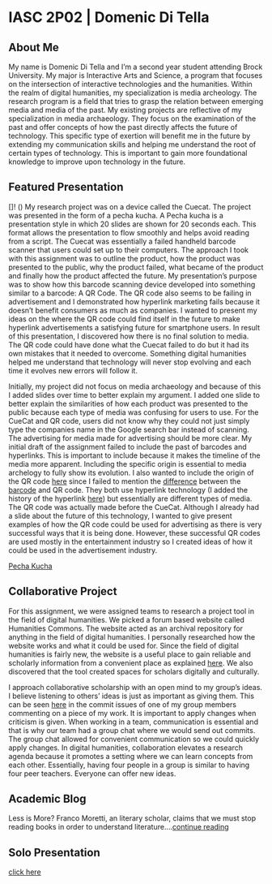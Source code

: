 # IASC 2P02 | Domenic Di Tella

## About Me
My name is Domenic Di Tella and I’m a second year student attending Brock University. My major is Interactive Arts and Science, a program that focuses on the intersection of interactive technologies and the humanities. Within the realm of digital humanities, my specialization is media archeology. The research program is a field that tries to grasp the relation between emerging media and media of the past. My existing projects are reflective of my specialization in media archaeology. They focus on the examination of the past and offer concepts of how the past directly affects the future of technology. This specific type of exertion will benefit me in the future by extending my communication skills and helping me understand the root of certain types of technology. This is important to gain more foundational knowledge to improve upon technology in the future.

## Featured Presentation
[]! ()
My research project was on a device called the Cuecat. The project was presented in the form of a pecha kucha. A Pecha kucha is a presentation style in which 20 slides are shown for 20 seconds each. This format allows the presentation to flow smoothly and helps avoid reading from a script. The Cuecat was essentially a failed handheld barcode scanner that users could set up to their computers. The approach I took with this assignment was to outline the product, how the product was presented to the public, why the product failed, what became of the product and finally how the product affected the future. My presentation’s purpose was to show how this barcode scanning device developed into something similar to a barcode: A QR Code. The QR code also seems to be failing in advertisement and I demonstrated how hyperlink marketing fails because it doesn’t benefit consumers as much as companies. I wanted to present my ideas on the where the QR code could find itself in the future to make hyperlink advertisements a satisfying future for smartphone users. In result of this presentation, I discovered how there is no final solution to media. The QR code could have done what the Cuecat failed to do but it had its own mistakes that it needed to overcome. Something digital humanities helped me understand that technology will never stop evolving and each time it evolves new errors will follow it.

Initially, my project did not focus on media archaeology and because of this I added slides over time to better explain my argument. I added one slide to better explain the similarities of how each product was presented to the public because each type of media was confusing for users to use. For the CueCat and QR code, users did not know why they could not just simply type the companies name in the Google search bar instead of scanning. The advertising for media made for advertising should be more clear. My initial draft of the assignment failed to include the past of barcodes and hyperlinks. This is important to include because it makes the timeline of the media more apparent. Including the specific origin is essential to media archelogy to fully show its evolution. I also wanted to include the origin of the  QR code [here](https://github.com/domenicditella/IASC-2P02/commit/1b4211eea778af8c326fa3b563178261b313440d) since I failed to mention the [difference](https://github.com/domenicditella/IASC-2P02/commit/5b318ac51cd6bcead3a5c542282251316775fbcd) between the [barcode](https://github.com/domenicditella/IASC-2P02/commit/37716a342fee961a55ad27d7800a7ca94dbbf6e4) and QR code. They both use hyperlink technology (I added the history of the hyperlink [here](https://github.com/domenicditella/IASC-2P02/commit/4f9310259531cb5906adc712e4756d630e1cec0c)) but essentially are different types of media. The QR code was actually made before the CueCat. Although I already had a slide about the future of this technology, I wanted to give present examples of how the QR code could be used for advertising as there is very successful ways that it is being done. However, these successful QR codes are used mostly in the entertainment industry so I created ideas of how it could be used in the advertisement industry. 

[Pecha Kucha](https://domenicditella.github.io/IASC-2P02/reveal/index.html)

## Collaborative Project
For this assignment, we were assigned teams to research a project tool in the field of digital humanities. We picked a forum based website called Humanities Commons. The website acted as an archival repository for anything in the field of digital humanities. I personally researched how the website works and what it could be used for. Since the field of digital humanities is fairly new, the website is a useful place to gain reliable and scholarly information from a convenient place as explained [here](https://imgur.com/a/dA8Le). We also discovered that the tool created spaces for scholars digitally and culturally.

I approach collaborative scholarship with an open mind to my group’s ideas. I believe listening to others’ ideas is just as important as giving them. This can be seen [here](https://github.com/IascAtBrock/IASC-2P02-TeamPresentations/issues/8) in the commit issues of one of my group members commenting on a piece of my work. It is important to apply changes when criticism is given. When working in a team, communication is essential and that is why our team had a group chat where we would send out commits. The group chat allowed for convenient communication so we could quickly apply changes. In digital humanities, collaboration elevates a research agenda because it promotes a setting where we can learn concepts from each other. Essentially, having four people in a group is similar to having four peer teachers. Everyone can offer new ideas. 


## Academic Blog

Less is More? Franco Moretti, an literary scholar, claims that we must stop reading books in order to understand literature....[continue reading](blog)

## Solo Presentation
[click here](https://domenicditella.github.io/IASC-2P02/reveal/index.html)
